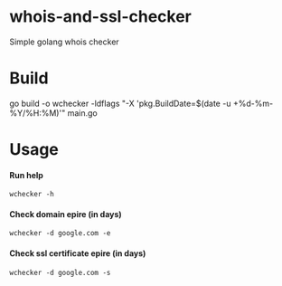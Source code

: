# whois-and-ssl-checker
Simple golang whois checker

# Build
go build -o wchecker -ldflags "-X 'pkg.BuildDate=$(date -u +%d-%m-%Y/%H:%M)'" main.go

# Usage
#### Run help

```wchecker -h```


#### Check domain epire (in days)

```wchecker -d google.com -e```


#### Check ssl certificate epire (in days)

```wchecker -d google.com -s```
